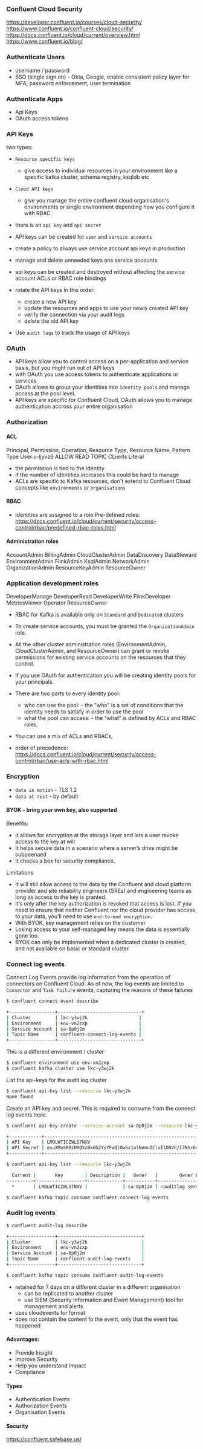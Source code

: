 ### Confluent Cloud Security

https://developer.confluent.io/courses/cloud-security/
https://www.confluent.io/confluent-cloud/security/
https://docs.confluent.io/cloud/current/overview.html
https://www.confluent.io/blog/

### Authenticate Users

- username / password
- SSO (single sign on) - Okta, Google, enable consistent policy layer for MFA, password enforcement, user termination

### Authenticate Apps

- Api Keys
- OAuth access tokens

### API Keys

two types:
- `Resource specific keys` 
  - give access to individual resources in your environment like a specific kafka cluster, schema registry, ksqldb etc
- `Cloud API keys`
  - give you manage the entire confluent cloud organisation's environments or single environment depending how you configure it with RBAC

- there is an `api key` and `api secret`
- API keys can be created for `user` and `service accounts`
- create a policy to always use service account api keys in production
- manage and delete unneeded keys ans service accounts
- api keys can be created and destroyed without affecting the service account ACLs or RBAC role bindings
- rotate the API keys in this order:
  - create a new API key
  - update the resources and apps to use your newly created API key
  - verify the connection via your audit logs
  - delete the old API key
- Use `audit logs` to track the usage of API keys 


### OAuth

- API keys allow you to control access on a per-application and service basis, but you might run out of API keys
- with OAuth you use access tokens to authenticate applications or services
- OAuth allows to group your identities into `identity pools` and manage access at the pool level.
- API keys are specific for Confluent Cloud, OAuth allows you to manage authentication accross your entire organisation

### Authorization

#### ACL
Principal,     Permission, Operation, Resource Type, Resource Name, Pattern Type
User:u-ljyvz6   ALLOW       READ        TOPIC           CLients       Literal  

- the permission is tied to the identity
- if the number of identities increases this could be hard to manage
- ACLs are specific to Kafka resources, don't extend to Confluent Cloud concepts like `environments` or `organisations`

#### RBAC

- Identities are assigned to a role
Pre-defined roles: https://docs.confluent.io/cloud/current/security/access-control/rbac/predefined-rbac-roles.html

#### Administration roles
AccountAdmin
BillingAdmin
CloudClusterAdmin
DataDiscovery
DataSteward
EnvironmentAdmin
FlinkAdmin
KsqlAdmin
NetworkAdmin
OrganizationAdmin
ResourceKeyAdmin
ResourceOwner

### Application development roles
DeveloperManage
DeveloperRead
DeveloperWrite
FlinkDeveloper
MetricsViewer
Operator
ResourceOwner

- RBAC for Kafka is available only on `Standard` and `Dedicated` clusters
- To create service accounts, you must be granted the `OrganizationAdmin` role.
- All the other cluster administration roles (EnvironmentAdmin, CloudClusterAdmin, and ResourceOwner) can grant or revoke permissions for existing service accounts on the resources that they control.

- If you use OAuth for authentication you will be creating identity pools for your principals.
- There are two parts to every identity pool:
  - who can use the pool: - the "who" is a set of conditions that the identity needs to satisfy in order to use the pool
  - what the pool can access: - the “what” is defined by ACLs and RBAC roles.

- You can use a mix of ACLs and RBACs, 
- order of precedence: https://docs.confluent.io/cloud/current/security/access-control/rbac/use-acls-with-rbac.html

### Encryption

- `data in motion` - TLS 1.2
- `data at rest` - by default

#### BYOK - bring your own key, also supported

Benefits:
- It allows for encryption at the storage layer and lets a user revoke access to the key at will
- It helps secure data in a scenario where a server’s drive might be subpoenaed
- It checks a box for security compliance.

Limitations
- It will still allow access to the data by the Confluent and cloud platform provider and site reliability engineers (SREs) and engineering teams as long as access to the key is granted.
- It’s only after the key authorization is revoked that access is lost. If you need to ensure that neither Confluent nor the cloud provider has access to your data, you’ll need to use `end-to-end encryption`.
- With BYOK, key management relies on the customer
- Losing access to your self-managed key means the data is essentially gone too.
- BYOK can only be implemented when a dedicated cluster is created, and not available on basic or standard cluster

### Connect log events

Connect Log Events provide log information from the operation of connectors on Confluent Cloud. As of now, the log events are limited to `Connector` and `Task failure` events, capturing the reasons of these failures

```bash
$ confluent connect event describe

+-----------------+-------------------------------+
| Cluster         | lkc-y3wj2k                   |
| Environment     | env-vn2zxp                   |
| Service Account | sa-8p0j2m                    |
| Topic Name      | confluent-connect-log-events |
+-----------------+-------------------------------+
```

This is a different environment / cluster

```bash
$ confluent environment use env-vn2zxp 
$ confluent kafka cluster use lkc-y3wj2k
```

List the api-keys for the audit log cluster

```bash
$ confluent api-key list --resource lkc-y3wj2k
None found
```

Create an API key and secret. This is required to consume from the connect log events topic.

```bash
$ confluent api-key create --service-account sa-8p0j2m --resource lkc-y3wj2k

+------------+------------------------------------------------------------------+
| API Key    | LMOLWTICZWLS7NXV                                                 |
| API Secret | exuXMoSR9zNXQXzBkGG2YsYFwQlOwSz1alNemnDClxIlD0VF/I7Nhr6nlXB/k8bt |
+------------+------------------------------------------------------------------+
```

```bash
$ confluent api-key list --resource lkc-y3wj2k

  Current |       Key        | Description |   Owner   |        Owner Email         | Resource Type |  Resource  |       Created
----------+------------------+-------------+-----------+----------------------------+---------------+------------+-----------------------
  *       | LMOLWTICZWLS7NXV |             | sa-8p0j2m | <auditlog service account> | kafka         | lkc-y3wj2k | 2024-07-23T09:20:22Z
```

```bash
$ confluent kafka topic consume confluent-connect-log-events
```

### Audit log events

```bash
$ confluent audit-log describe

+-----------------+-------------------------------+
| Cluster         | lkc-y3wj2k                    |
| Environment     | env-vn2zxp                    |
| Service Account | sa-8p0j2m                     |
| Topic Name      | confluent-audit-log-events    |
+-----------------+-------------------------------+
```

```bash
$ confluent kafka topic consume confluent-audit-log-events
```

- retained for 7 days on a different cluster in a different organisation
  - can be replicated to another cluster
  - use SIEM (Security Information and Event Management) tool for management and alerts  
- uses cloudevents for format
- does not contain the content fo the event, only that the event has happened

#### Advantages:

- Provide Insight
- Improve Security
- Help you understand Impact
- Compliance

#### Types

- Authentication Events
- Authorization Events
- Organisation Events

#### Security 


https://confluent.safebase.us/